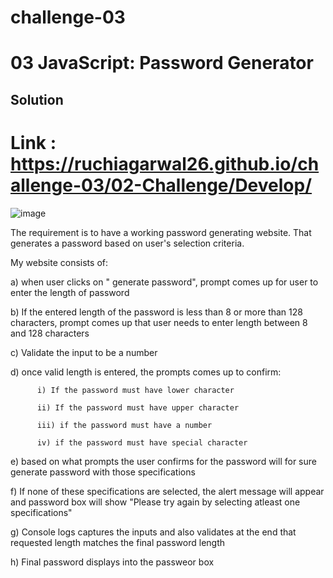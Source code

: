 # challenge-03

# 03 JavaScript: Password Generator

## Solution

# Link : https://ruchiagarwal26.github.io/challenge-03/02-Challenge/Develop/

![image](https://user-images.githubusercontent.com/115508901/212727852-12d996eb-0233-42cf-a65c-6af30a710414.png)


The requirement is to have a working password generating website. That generates a password based on user's selection criteria.

My website consists of:

a) when user clicks on " generate password", prompt comes up for user to enter the length of password

b) If the entered length of the password is less than 8 or more than 128 characters, prompt comes up that user needs to enter length between 8 and 128 characters

c) Validate the input to be a number

d) once valid length is entered, the prompts comes up to confirm:

          i) If the password must have lower character
          
          ii) If the password must have upper character
          
          iii) if the password must have a number
          
          iv) if the password must have special character
          
e) based on what prompts the user confirms for the password will for sure generate password with those specifications

f) If none of these specifications are selected, the alert message will appear and password box will show "Please try again by selecting atleast one specifications"

g) Console logs captures the inputs and also validates at the end that requested length matches the final password length

h) Final password displays into the passweor box
